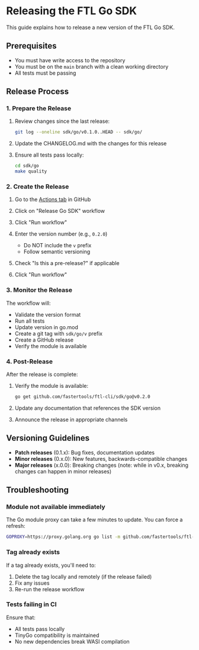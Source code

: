 # Releasing the FTL Go SDK

This guide explains how to release a new version of the FTL Go SDK.

## Prerequisites

- You must have write access to the repository
- You must be on the `main` branch with a clean working directory
- All tests must be passing

## Release Process

### 1. Prepare the Release

1. Review changes since the last release:
   ```bash
   git log --oneline sdk/go/v0.1.0..HEAD -- sdk/go/
   ```

2. Update the CHANGELOG.md with the changes for this release

3. Ensure all tests pass locally:
   ```bash
   cd sdk/go
   make quality
   ```

### 2. Create the Release

1. Go to the [Actions tab](https://github.com/fastertools/ftl-cli/actions) in GitHub

2. Click on "Release Go SDK" workflow

3. Click "Run workflow"

4. Enter the version number (e.g., `0.2.0`)
   - Do NOT include the `v` prefix
   - Follow semantic versioning

5. Check "Is this a pre-release?" if applicable

6. Click "Run workflow"

### 3. Monitor the Release

The workflow will:
- Validate the version format
- Run all tests
- Update version in go.mod
- Create a git tag with `sdk/go/v` prefix
- Create a GitHub release
- Verify the module is available

### 4. Post-Release

After the release is complete:

1. Verify the module is available:
   ```bash
   go get github.com/fastertools/ftl-cli/sdk/go@v0.2.0
   ```

2. Update any documentation that references the SDK version

3. Announce the release in appropriate channels

## Versioning Guidelines

- **Patch releases** (0.1.x): Bug fixes, documentation updates
- **Minor releases** (0.x.0): New features, backwards-compatible changes
- **Major releases** (x.0.0): Breaking changes (note: while in v0.x, breaking changes can happen in minor releases)

## Troubleshooting

### Module not available immediately

The Go module proxy can take a few minutes to update. You can force a refresh:
```bash
GOPROXY=https://proxy.golang.org go list -m github.com/fastertools/ftl-cli/sdk/go@v0.2.0
```

### Tag already exists

If a tag already exists, you'll need to:
1. Delete the tag locally and remotely (if the release failed)
2. Fix any issues
3. Re-run the release workflow

### Tests failing in CI

Ensure that:
- All tests pass locally
- TinyGo compatibility is maintained
- No new dependencies break WASI compilation